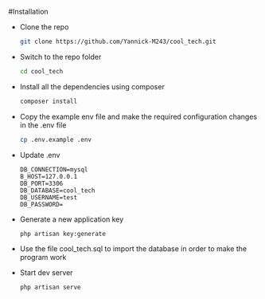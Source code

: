 #Installation

-   Clone the repo

    ```sh
    git clone https://github.com/Yannick-M243/cool_tech.git
    ```

-   Switch to the repo folder

    ```sh
    cd cool_tech
    ```

-   Install all the dependencies using composer

    ```sh
    composer install
    ```

-   Copy the example env file and make the required configuration changes in the .env file

    ```sh
    cp .env.example .env
    ```

-   Update .env

    ```env
    DB_CONNECTION=mysql
    B_HOST=127.0.0.1
    DB_PORT=3306
    DB_DATABASE=cool_tech
    DB_USERNAME=test
    DB_PASSWORD=
    ```
    
-   Generate a new application key

    ```sh
    php artisan key:generate
    ```

-   Use the file cool_tech.sql to import the database in order to make the program work
-   Start dev server

    ```bash
    php artisan serve
    ```

